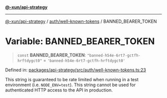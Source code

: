 [**@-xun/api-strategy**](../../../README.md)

***

[@-xun/api-strategy](../../../README.md) / [auth/well-known-tokens](../README.md) / BANNED\_BEARER\_TOKEN

# Variable: BANNED\_BEARER\_TOKEN

> `const` **BANNED\_BEARER\_TOKEN**: `"banned-h54e-6rt7-gctfh-hrftdygct0"` = `'banned-h54e-6rt7-gctfh-hrftdygct0'`

Defined in: [packages/api-strategy/src/auth/well-known-tokens.ts:23](https://github.com/Xunnamius/api-utils/blob/c4e96008fb8e0dd5fdfbead84f2e3657f2f0352f/packages/api-strategy/src/auth/well-known-tokens.ts#L23)

This string is guaranteed to be rate limited when running in a test
environment (i.e. `NODE_ENV=test`). This string cannot be used for
authenticated HTTP access to the API in production.
